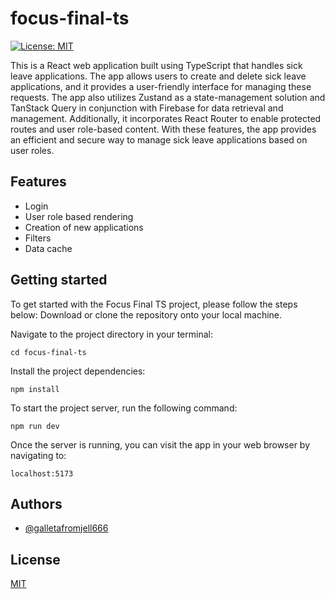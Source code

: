 
#  focus-final-ts
[![License: MIT](https://img.shields.io/badge/License-MIT-yellow.svg)](https://opensource.org/licenses/MIT)


This is a React web application built using TypeScript that handles sick leave applications. The app allows users to create and delete sick leave applications, and it provides a user-friendly interface for managing these requests. The app also utilizes Zustand as a state-management solution and TanStack Query in conjunction with Firebase for data retrieval and management. Additionally, it incorporates React Router to enable protected routes and user role-based content. With these features, the app provides an efficient and secure way to manage sick leave applications based on user roles.
## Features

- Login
- User role based rendering
- Creation of new applications
- Filters
- Data cache


## Getting started

To get started with the Focus Final TS project, please follow the steps below:
Download or clone the repository onto your local machine.

Navigate to the project directory in your terminal:

`cd focus-final-ts`  

Install the project dependencies:

`npm install`  

To start the project server, run the following command:

`npm run dev`  

Once the server is running, you can visit the app in your web browser by navigating to:

`localhost:5173`  
## Authors

- [@galletafromjell666](https://github.com/galletafromjell666)


## License

[MIT](https://choosealicense.com/licenses/mit/)


